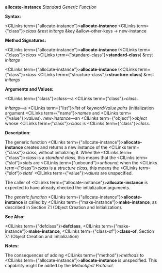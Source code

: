 **allocate-instance** *Standard Generic Function* 



**Syntax:** 



<ClLinks  term={"allocate-instance"}><b>allocate-instance</b></ClLinks> <ClLinks  term={"class"}><i>class</i></ClLinks> &amp;rest *initargs* &amp;key &amp;allow-other-keys → new-instance 



**Method Signatures:** 



<ClLinks  term={"allocate-instance"}><b>allocate-instance</b></ClLinks> (<ClLinks  term={"class"}><i>class</i></ClLinks> <ClLinks  term={"standard-class"}><b>standard-class</b></ClLinks>) &amp;rest *initargs* 



<ClLinks  term={"allocate-instance"}><b>allocate-instance</b></ClLinks> (<ClLinks  term={"class"}><i>class</i></ClLinks> <ClLinks  term={"structure-class"}><b>structure-class</b></ClLinks>) &amp;rest *initargs* 



**Arguments and Values:** 



<ClLinks  term={"class"}><i>class</i></ClLinks>—a <ClLinks  term={"class"}><i>class</i></ClLinks>. 



*initargs*—a <ClLinks  term={"list"}><i>list</i></ClLinks> of *keyword/value pairs* (initialization argument <ClLinks  term={"name"}><i>names</i></ClLinks> and <ClLinks  term={"value"}><i>values</i></ClLinks>). *new-instance*—an <ClLinks  term={"object"}><i>object</i></ClLinks> whose <ClLinks  term={"class"}><i>class</i></ClLinks> is <ClLinks  term={"class"}><i>class</i></ClLinks>. 







 



 



**Description:** 



The generic function <ClLinks  term={"allocate-instance"}><b>allocate-instance</b></ClLinks> creates and returns a new instance of the <ClLinks  term={"class"}><i>class</i></ClLinks>, without initializing it. When the <ClLinks  term={"class"}><i>class</i></ClLinks> is a *standard class*, this means that the <ClLinks  term={"slot"}><i>slots</i></ClLinks> are <ClLinks  term={"unbound"}><i>unbound</i></ClLinks>; when the <ClLinks  term={"class"}><i>class</i></ClLinks> is a *structure class*, this means the <ClLinks  term={"slot"}><i>slots</i></ClLinks>’ <ClLinks  term={"value"}><i>values</i></ClLinks> are unspecified. 



The caller of <ClLinks  term={"allocate-instance"}><b>allocate-instance</b></ClLinks> is expected to have already checked the initialization arguments. 



The *generic function* <ClLinks  term={"allocate-instance"}><b>allocate-instance</b></ClLinks> is called by <ClLinks  term={"make-instance"}><b>make-instance</b></ClLinks>, as described in Section 7.1 (Object Creation and Initialization). 



**See Also:** 



<ClLinks  term={"defclass"}><b>defclass</b></ClLinks>, <ClLinks  term={"make-instance"}><b>make-instance</b></ClLinks>, <ClLinks  term={"class-of"}><b>class-of</b></ClLinks>, Section 7.1 (Object Creation and Initialization) 



**Notes:** 



The consequences of adding <ClLinks  term={"method"}><i>methods</i></ClLinks> to <ClLinks  term={"allocate-instance"}><b>allocate-instance</b></ClLinks> is unspecified. This capability might be added by the *Metaobject Protocol*. 



